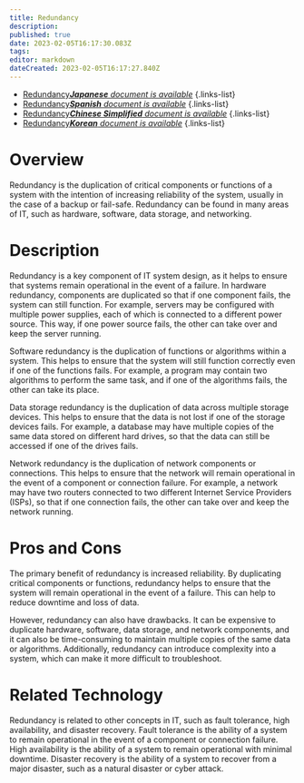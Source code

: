 ```yaml
---
title: Redundancy
description: 
published: true
date: 2023-02-05T16:17:30.083Z
tags: 
editor: markdown
dateCreated: 2023-02-05T16:17:27.840Z
---
```


- [Redundancy***Japanese** document is available*](/ja/Knowledge-base/Dictionary/redundancy)
{.links-list}
- [Redundancy***Spanish** document is available*](/es/Knowledge-base/Dictionary/redundancy)
{.links-list}
- [Redundancy***Chinese Simplified** document is available*](/zh/Knowledge-base/Dictionary/redundancy)
{.links-list}
- [Redundancy***Korean** document is available*](/ko/Knowledge-base/Dictionary/redundancy)
{.links-list}


# Overview
Redundancy is the duplication of critical components or functions of a system with the intention of increasing reliability of the system, usually in the case of a backup or fail-safe. Redundancy can be found in many areas of IT, such as hardware, software, data storage, and networking.

# Description
Redundancy is a key component of IT system design, as it helps to ensure that systems remain operational in the event of a failure. In hardware redundancy, components are duplicated so that if one component fails, the system can still function. For example, servers may be configured with multiple power supplies, each of which is connected to a different power source. This way, if one power source fails, the other can take over and keep the server running.

Software redundancy is the duplication of functions or algorithms within a system. This helps to ensure that the system will still function correctly even if one of the functions fails. For example, a program may contain two algorithms to perform the same task, and if one of the algorithms fails, the other can take its place.

Data storage redundancy is the duplication of data across multiple storage devices. This helps to ensure that the data is not lost if one of the storage devices fails. For example, a database may have multiple copies of the same data stored on different hard drives, so that the data can still be accessed if one of the drives fails.

Network redundancy is the duplication of network components or connections. This helps to ensure that the network will remain operational in the event of a component or connection failure. For example, a network may have two routers connected to two different Internet Service Providers (ISPs), so that if one connection fails, the other can take over and keep the network running.

# Pros and Cons
The primary benefit of redundancy is increased reliability. By duplicating critical components or functions, redundancy helps to ensure that the system will remain operational in the event of a failure. This can help to reduce downtime and loss of data.

However, redundancy can also have drawbacks. It can be expensive to duplicate hardware, software, data storage, and network components, and it can also be time-consuming to maintain multiple copies of the same data or algorithms. Additionally, redundancy can introduce complexity into a system, which can make it more difficult to troubleshoot.

# Related Technology
Redundancy is related to other concepts in IT, such as fault tolerance, high availability, and disaster recovery. Fault tolerance is the ability of a system to remain operational in the event of a component or connection failure. High availability is the ability of a system to remain operational with minimal downtime. Disaster recovery is the ability of a system to recover from a major disaster, such as a natural disaster or cyber attack.